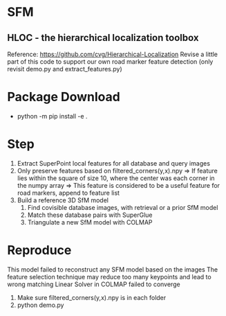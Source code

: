 # SFM

## HLOC - the hierarchical localization toolbox

Reference: https://github.com/cvg/Hierarchical-Localization 
Revise a little part of this code to support our own road marker feature detection
(only revisit demo.py and extract_features.py)

# Package Download

- python -m pip install -e .


# Step
1. Extract SuperPoint local features for all database and query images
2. Only preserve features based on filtered_corners(y,x).npy
  => If feature lies within the square of size 10, where the center was each corner in the numpy array
  => This feature is considered to be a useful feature for road markers, append to feature list
3. Build a reference 3D SfM model
   1. Find covisible database images, with retrieval or a prior SfM model
   2. Match these database pairs with SuperGlue
   3. Triangulate a new SfM model with COLMAP

# Reproduce

This model failed to reconstruct any SFM model based on the images
The feature selection technique may reduce too many keypoints and lead to wrong matching
Linear Solver in COLMAP failed to converge

1. Make sure filtered_corners(y,x).npy is in each folder
2. python demo.py